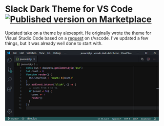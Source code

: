 # Slack Dark Theme for VS Code [![Published version on Marketplace][badge]][marketplace]

Updated take on a theme by alexesprit. 
He originally wrote the theme for Visual Studio Code based on a [request][rvscode] on r/vscode.
I've updated a few things, but it was already well done to start with.

![Screenshot][screenshot]

[badge]: https://img.shields.io/visual-studio-marketplace/v/alexesprit.vscode-slack-dark-theme?logo=visual-studio-code&logoColor=white
[marketplace]: https://marketplace.visualstudio.com/items?itemName=alexesprit.vscode-slack-dark-theme
[rvscode]: https://www.reddit.com/r/vscode/comments/e72pwd
[screenshot]: https://raw.githubusercontent.com/alexesprit/vscode-slack-dark-theme/master/media/screenshot.png